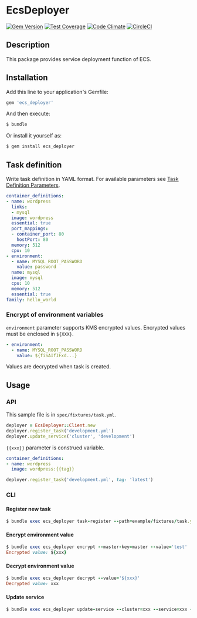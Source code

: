 # EcsDeployer

[![Gem Version](https://badge.fury.io/rb/ecs_deployer.svg)](https://badge.fury.io/rb/ecs_deployer)
[![Test Coverage](https://codeclimate.com/github/naomichi-y/ecs_deployer/badges/coverage.svg)](https://codeclimate.com/github/naomichi-y/ecs_deployer/coverage)
[![Code Climate](https://codeclimate.com/github/naomichi-y/ecs_deployer/badges/gpa.svg)](https://codeclimate.com/github/naomichi-y/ecs_deployer)
[![CircleCI](https://circleci.com/gh/naomichi-y/ecs_deployer/tree/master.svg?style=svg)](https://circleci.com/gh/naomichi-y/ecs_deployer/tree/master)

## Description

This package provides service deployment function of ECS.

## Installation

Add this line to your application's Gemfile:

```ruby
gem 'ecs_deployer'
```

And then execute:

```ruby
$ bundle
```

Or install it yourself as:

```ruby
$ gem install ecs_deployer
```

## Task definition

Write task definition in YAML format.
For available parameters see [Task Definition Parameters](http://docs.aws.amazon.com/AmazonECS/latest/developerguide/task_definition_parameters.html).

```yaml
container_definitions:
- name: wordpress
  links:
  - mysql
  image: wordpress
  essential: true
  port_mappings:
  - container_port: 80
    hostPort: 80
  memory: 512
  cpu: 10
- environment:
  - name: MYSQL_ROOT_PASSWORD
    value: password
  name: mysql
  image: mysql
  cpu: 10
  memory: 512
  essential: true
family: hello_world
```

### Encrypt of environment variables

`environment` parameter supports KMS encrypted values.
Encrypted values must be enclosed in `${XXX}`.

```yaml
- environment:
  - name: MYSQL_ROOT_PASSWORD
    value: ${fiSAIfIFxd...}
```

Values are decrypted when task is created.

## Usage

### API

This sample file is in `spec/fixtures/task.yml`.

```ruby
deployer = EcsDeployer::Client.new
deployer.register_task('development.yml')
deployer.update_service('cluster', 'development')
```

`{{xxx}}` parameter is construed variable.

```yaml
container_definitions:
- name: wordpress
  image: wordpress:{{tag}}
```

```ruby
deployer.register_task('development.yml', tag: 'latest')
```

### CLI

#### Register new task

```ruby
$ bundle exec ecs_deployer task-register --path=example/fixtures/task.yml
```

#### Encrypt environment value

```ruby
$ bundle exec ecs_deployer encrypt --master-key=master --value='test'
Encrypted value: ${xxx}
```

#### Decrypt environment value

```ruby
$ bundle exec ecs_deployer decrypt --value='${xxx}'
Decrypted value: xxx
```

#### Update service

```ruby
$ bundle exec ecs_deployer update-service --cluster=xxx --service=xxx --wait --timeout=600
```

